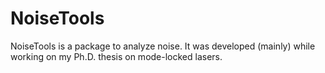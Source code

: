 # NoiseTools

NoiseTools is a package to analyze noise. It was developed (mainly) while
working on my Ph.D. thesis on mode-locked lasers.
